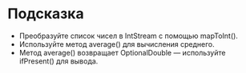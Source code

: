# Подсказка

- Преобразуйте список чисел в IntStream с помощью mapToInt().
- Используйте метод average() для вычисления среднего.
- Метод average() возвращает OptionalDouble — используйте ifPresent() для вывода.
